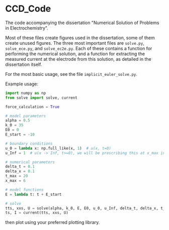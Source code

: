 # CCD_Code
The code accompanying the dissertation "Numerical Solution of Problems in Electrochemistry".

Most of these files create figures used in the dissertation, some of them create unused figures. The three most important files are `solve.py`, `solve_ece.py`, and `solve_ec2e.py`. Each of these contains a function for performing the numerical solution, and a function for extracting the measured current at the electrode from this solution, as detailed in the dissertation itself.

For the most basic usage, see the file `implicit_euler_solve.py`.

Example usage:
```python
import numpy as np
from solve import solve, current

force_calculation = True

# model parameters
alpha = 0.5
k_0 = 35
E0 = 0
E_start = -10

# boundary conditions
u_0 = lambda x: np.full_like(x, 1)  # u(x, t=0)
u_Inf = 1  # u(x -> Inf, t>=0), we will be prescribing this at x_max instead

# numerical parameters
delta_t = 0.1
delta_x = 0.1
t_max = 20
x_max = 6

# model functions
E = lambda t: t + E_start

# solve
tts, xxs, U = solve(alpha, k_0, E, E0, u_0, u_Inf, delta_t, delta_x, t_max, x_max, True, 'check', force_calculation)
ts, I = current(tts, xxs, U)
```
then plot using your preferred plotting library.
